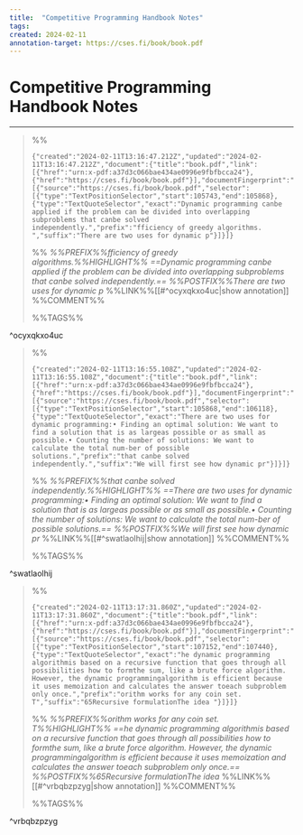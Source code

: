 ```yaml
---
title:  "Competitive Programming Handbook Notes"
tags:
created: 2024-02-11
annotation-target: https://cses.fi/book/book.pdf
---
```

# Competitive Programming Handbook Notes
---

>%%
>```annotation-json
>{"created":"2024-02-11T13:16:47.212Z","updated":"2024-02-11T13:16:47.212Z","document":{"title":"book.pdf","link":[{"href":"urn:x-pdf:a37d3c066bae434ae0996e9fbfbcca24"},{"href":"https://cses.fi/book/book.pdf"}],"documentFingerprint":"a37d3c066bae434ae0996e9fbfbcca24"},"uri":"https://cses.fi/book/book.pdf","target":[{"source":"https://cses.fi/book/book.pdf","selector":[{"type":"TextPositionSelector","start":105743,"end":105868},{"type":"TextQuoteSelector","exact":"Dynamic programming canbe applied if the problem can be divided into overlapping subproblems that canbe solved independently.","prefix":"fficiency of greedy algorithms. ","suffix":"There are two uses for dynamic p"}]}]}
>```
>%%
>*%%PREFIX%%fficiency of greedy algorithms.%%HIGHLIGHT%% ==Dynamic programming canbe applied if the problem can be divided into overlapping subproblems that canbe solved independently.== %%POSTFIX%%There are two uses for dynamic p*
>%%LINK%%[[#^ocyxqkxo4uc|show annotation]]
>%%COMMENT%%
>
>%%TAGS%%
>
^ocyxqkxo4uc


>%%
>```annotation-json
>{"created":"2024-02-11T13:16:55.108Z","updated":"2024-02-11T13:16:55.108Z","document":{"title":"book.pdf","link":[{"href":"urn:x-pdf:a37d3c066bae434ae0996e9fbfbcca24"},{"href":"https://cses.fi/book/book.pdf"}],"documentFingerprint":"a37d3c066bae434ae0996e9fbfbcca24"},"uri":"https://cses.fi/book/book.pdf","target":[{"source":"https://cses.fi/book/book.pdf","selector":[{"type":"TextPositionSelector","start":105868,"end":106118},{"type":"TextQuoteSelector","exact":"There are two uses for dynamic programming:• Finding an optimal solution: We want to find a solution that is as largeas possible or as small as possible.• Counting the number of solutions: We want to calculate the total num-ber of possible solutions.","prefix":"that canbe solved independently.","suffix":"We will first see how dynamic pr"}]}]}
>```
>%%
>*%%PREFIX%%that canbe solved independently.%%HIGHLIGHT%% ==There are two uses for dynamic programming:• Finding an optimal solution: We want to find a solution that is as largeas possible or as small as possible.• Counting the number of solutions: We want to calculate the total num-ber of possible solutions.== %%POSTFIX%%We will first see how dynamic pr*
>%%LINK%%[[#^swatlaolhij|show annotation]]
>%%COMMENT%%
>
>%%TAGS%%
>
^swatlaolhij


>%%
>```annotation-json
>{"created":"2024-02-11T13:17:31.860Z","updated":"2024-02-11T13:17:31.860Z","document":{"title":"book.pdf","link":[{"href":"urn:x-pdf:a37d3c066bae434ae0996e9fbfbcca24"},{"href":"https://cses.fi/book/book.pdf"}],"documentFingerprint":"a37d3c066bae434ae0996e9fbfbcca24"},"uri":"https://cses.fi/book/book.pdf","target":[{"source":"https://cses.fi/book/book.pdf","selector":[{"type":"TextPositionSelector","start":107152,"end":107440},{"type":"TextQuoteSelector","exact":"he dynamic programming algorithmis based on a recursive function that goes through all possibilities how to formthe sum, like a brute force algorithm. However, the dynamic programmingalgorithm is efficient because it uses memoization and calculates the answer toeach subproblem only once.","prefix":"orithm works for any coin set. T","suffix":"65Recursive formulationThe idea "}]}]}
>```
>%%
>*%%PREFIX%%orithm works for any coin set. T%%HIGHLIGHT%% ==he dynamic programming algorithmis based on a recursive function that goes through all possibilities how to formthe sum, like a brute force algorithm. However, the dynamic programmingalgorithm is efficient because it uses memoization and calculates the answer toeach subproblem only once.== %%POSTFIX%%65Recursive formulationThe idea*
>%%LINK%%[[#^vrbqbzpzyg|show annotation]]
>%%COMMENT%%
>
>%%TAGS%%
>
^vrbqbzpzyg

